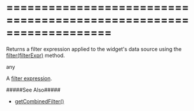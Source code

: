 <!--**
/*-------------------------------------------
    Auto-generated file. Do not modify.
-------------------------------------------

**-->
===================================================================
===================================================================

<!--shortDescription-->
Returns a filter expression applied to the widget's data source using the [filter(filterExpr)]({basewidgetpath}/Methods/#filterfilterExpr) method.
<!--/shortDescription-->

<!--returnType-->any<!--/returnType-->
<!--returnDescription-->
A <a href="/Documentation/17_1/Guide/Data_Layer/Data_Layer/#Reading_Data/Filtering">filter expression</a>.
<!--/returnDescription-->

<!--fullDescription-->
#####See Also#####
- [getCombinedFilter()]({basewidgetpath}/Methods/#getCombinedFilter)
<!--/fullDescription-->